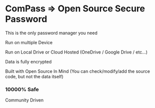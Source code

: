 # ComPass => Open Source Secure Password

This is the only password manager you need

Run on multiple Device

Run on Local Drive or Cloud Hosted (OneDrive / Google Drive / etc...)

Data is fully encrypted

Built with Open Source In Mind (You can check/modify/add the source code, but not the data itself)

### 10000% Safe

Community Driven
